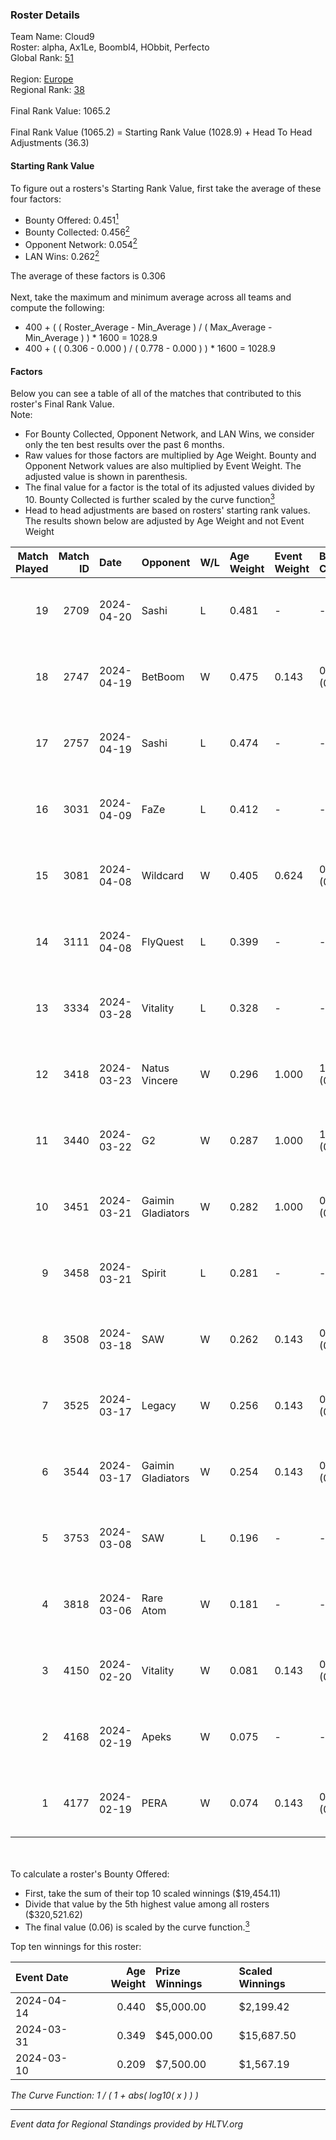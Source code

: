 ### Roster Details<br />
Team Name: Cloud9<br />
Roster: alpha, Ax1Le, Boombl4, HObbit, Perfecto<br />
Global Rank: [51](../standings_global.md)<br />
<br />
Region: [Europe]( ../standings_europe.md)<br />
Regional Rank: [38]( ../standings_europe.md)<br />
<br />
Final Rank Value:  1065.2<br />
<br />
Final Rank Value (1065.2) = Starting Rank Value (1028.9) + Head To Head Adjustments (36.3)<br />

#### Starting Rank Value<br />
To figure out a rosters's Starting Rank Value, first take the average of these four factors:<br />
- Bounty Offered: 0.451[<sup>1</sup>](#table2)
- Bounty Collected: 0.456[<sup>2</sup>](#table1)
- Opponent Network: 0.054[<sup>2</sup>](#table1)
- LAN Wins: 0.262[<sup>2</sup>](#table1)

The average of these factors is 0.306<br />
<br />
Next, take the maximum and minimum average across all teams and compute the following:<br />
- 400 + ( ( Roster_Average - Min_Average ) / ( Max_Average - Min_Average ) ) * 1600 = 1028.9
- 400 + ( ( 0.306 - 0.000 ) / ( 0.778 - 0.000 ) ) * 1600 = 1028.9


#### Factors<br />
Below you can see a table of all of the matches that contributed to this roster's Final Rank Value.<br />
Note:<br />

- For Bounty Collected, Opponent Network, and LAN Wins, we consider only the ten best results over the past 6 months.
- Raw values for those factors are multiplied by Age Weight. Bounty and Opponent Network values are also multiplied by Event Weight. The adjusted value is shown in parenthesis.
- The final value for a factor is the total of its adjusted values divided by 10. Bounty Collected is further scaled by the curve function[<sup>3</sup>](#curveFunction)
- Head to head adjustments are based on rosters' starting rank values. The results shown below are adjusted by Age Weight and not Event Weight
<span id="table1"></span><br />


| Match Played | Match ID | Date       | Opponent          | W/L | Age Weight | Event Weight | Bounty Collected | Opponent Network | LAN Wins  | H2H Adj. | Roster                                       |
| -: | -: | :- | :- | :- | :- | :- | :- | :- | :- | -: | :- |
|           19 |     2709 | 2024-04-20 | Sashi             | L   | 0.481      | -            | -                | -                | -         |    -6.17 | alpha, Ax1Le, Boombl4, HObbit, Perfecto      |
|           18 |     2747 | 2024-04-19 | BetBoom           | W   | 0.475      | 0.143        | 0.248 (0.017)    | 0.514 (0.035)    | -         |    13.03 | alpha, Ax1Le, Boombl4, HObbit, Perfecto      |
|           17 |     2757 | 2024-04-19 | Sashi             | L   | 0.474      | -            | -                | -                | -         |    -6.06 | alpha, Ax1Le, Boombl4, HObbit, Perfecto      |
|           16 |     3031 | 2024-04-09 | FaZe              | L   | 0.412      | -            | -                | -                | -         |    -0.39 | Ax1Le, Boombl4, electroNic, HObbit, Perfecto |
|           15 |     3081 | 2024-04-08 | Wildcard          | W   | 0.405      | 0.624        | 0.048 (0.012)    | 0.418 (0.106)    | 1 (0.405) |     3.50 | Ax1Le, Boombl4, electroNic, HObbit, Perfecto |
|           14 |     3111 | 2024-04-08 | FlyQuest          | L   | 0.399      | -            | -                | -                | -         |    -4.70 | Ax1Le, Boombl4, electroNic, HObbit, Perfecto |
|           13 |     3334 | 2024-03-28 | Vitality          | L   | 0.328      | -            | -                | -                | -         |    -0.13 | Ax1Le, Boombl4, electroNic, HObbit, Perfecto |
|           12 |     3418 | 2024-03-23 | Natus Vincere     | W   | 0.296      | 1.000        | 1.000 (0.296)    | 0.357 (0.105)    | 1 (0.296) |     9.26 | Ax1Le, Boombl4, electroNic, HObbit, Perfecto |
|           11 |     3440 | 2024-03-22 | G2                | W   | 0.287      | 1.000        | 1.000 (0.287)    | 0.478 (0.137)    | 1 (0.287) |     8.99 | Ax1Le, Boombl4, electroNic, HObbit, Perfecto |
|           10 |     3451 | 2024-03-21 | Gaimin Gladiators | W   | 0.282      | 1.000        | 0.037 (0.010)    | 0.331 (0.094)    | 1 (0.282) |     3.72 | Ax1Le, Boombl4, electroNic, HObbit, Perfecto |
|            9 |     3458 | 2024-03-21 | Spirit            | L   | 0.281      | -            | -                | -                | -         |    -0.07 | Ax1Le, Boombl4, electroNic, HObbit, Perfecto |
|            8 |     3508 | 2024-03-18 | SAW               | W   | 0.262      | 0.143        | 0.104 (0.004)    | 0.516 (0.019)    | 1 (0.262) |     5.61 | Ax1Le, Boombl4, electroNic, HObbit, Perfecto |
|            7 |     3525 | 2024-03-17 | Legacy            | W   | 0.256      | 0.143        | 0.122 (0.004)    | 0.620 (0.023)    | 1 (0.256) |     3.91 | Ax1Le, Boombl4, electroNic, HObbit, Perfecto |
|            6 |     3544 | 2024-03-17 | Gaimin Gladiators | W   | 0.254      | 0.143        | 0.037 (0.001)    | 0.331 (0.012)    | 1 (0.254) |     3.30 | Ax1Le, Boombl4, electroNic, HObbit, Perfecto |
|            5 |     3753 | 2024-03-08 | SAW               | L   | 0.196      | -            | -                | -                | -         |    -1.97 | Ax1Le, Boombl4, electroNic, HObbit, Perfecto |
|            4 |     3818 | 2024-03-06 | Rare Atom         | W   | 0.181      | -            | -                | -                | -         |     0.35 | Ax1Le, Boombl4, electroNic, HObbit, Perfecto |
|            3 |     4150 | 2024-02-20 | Vitality          | W   | 0.081      | 0.143        | 0.647 (0.007)    | 0.367 (0.004)    | 1 (0.081) |     2.52 | Ax1Le, Boombl4, electroNic, HObbit, Perfecto |
|            2 |     4168 | 2024-02-19 | Apeks             | W   | 0.075      | -            | -                | -                | 1 (0.075) |     0.77 | Ax1Le, Boombl4, electroNic, HObbit, Perfecto |
|            1 |     4177 | 2024-02-19 | PERA              | W   | 0.074      | 0.143        | 0.048 (0.001)    | 0.435 (0.005)    | 1 (0.074) |     0.85 | Ax1Le, Boombl4, electroNic, HObbit, Perfecto |

<br />
<span id="table2"></span><br />
To calculate a roster's Bounty Offered:<br />

- First, take the sum of their top 10 scaled winnings ($19,454.11)
- Divide that value by the 5th highest value among all rosters ($320,521.62)
- The final value (0.06) is scaled by the curve function.[<sup>3</sup>](#curveFunction)

Top ten winnings for this roster:<br />

| Event Date | Age Weight | Prize Winnings | Scaled Winnings |
| :- | -: | :- | :- |
| 2024-04-14 |      0.440 | $5,000.00      | $2,199.42       |
| 2024-03-31 |      0.349 | $45,000.00     | $15,687.50      |
| 2024-03-10 |      0.209 | $7,500.00      | $1,567.19       |


<span id="curveFunction"></span>_The Curve Function: 1 / ( 1 + abs( log10( x ) ) )_<br />

---
_Event data for Regional Standings provided by HLTV.org_<br />
